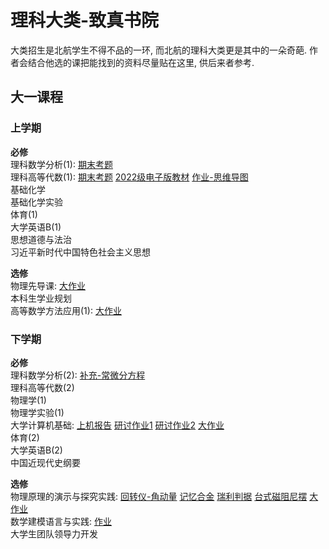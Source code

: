 # 理科大类-致真书院
大类招生是北航学生不得不品的一环, 而北航的理科大类更是其中的一朵奇葩. 
作者会结合他选的课把能找到的资料尽量贴在这里, 供后来者参考.

## 大一课程

### 上学期
**必修**<br>
理科数学分析(1): [期末考题](downloads/U1/2022-2023学年理科数分(1)期末考题.pdf)<br>
理科高等代数(1): [期末考题](downloads/U1/2022秋理科高代（1）期末试题A.pdf) [2022级电子版教材](downloads/U1/高等代数教材.pdf) [作业-思维导图](downloads/U1/高代思维导图.zip)<br>
基础化学<br>
基础化学实验<br>
体育(1)<br>
大学英语B(1)<br>
思想道德与法治<br>
习近平新时代中国特色社会主义思想

**选修**<br>
物理先导课: [大作业](downloads/U1/5-李梓瑞.zip)<br>
本科生学业规划<br>
高等数学方法应用(1): [大作业](downloads/U1/22377056-李梓瑞-几个重要积分的计算及其应用.pdf)

### 下学期
**必修**<br>
理科数学分析(2): [补充-常微分方程](downloads/U1/第17-补充-常微分.zip)<br>
理科高等代数(2)<br>
物理学(1)<br>
物理学实验(1)<br>
大学计算机基础: [上机报告](downloads/U1/2023年春季《大学计算机基础》实验报告%20李梓瑞%2022377056%20227713.zip) [研讨作业1](downloads/U1/227713_22377056_李梓瑞_第2章研讨作业.docx) [研讨作业2](downloads/U1/227713_22377056_李梓瑞_第4章研讨题.zip) [大作业](downloads/U1/大计基大作业.zip)<br>
体育(2)<br>
大学英语B(2)<br>
中国近现代史纲要

**选修**<br>
物理原理的演示与探究实践: [回转仪-角动量](downloads/U1/22377056-李梓瑞-回转仪_角动量演示实验.zip) [记忆合金](downloads/U1/22377056-李梓瑞-记忆合金.zip) [瑞利判据](downloads/U1/22377056-李梓瑞-瑞利判据.zip) [台式磁阻尼摆](downloads/U1/22377056-李梓瑞-台式磁阻尼摆.zip) [大作业](downloads/U1/22377056-李梓瑞-验证圆周运动.docx)<br>
数学建模语言与实践: [作业](downloads/U1/math%20program.zip)<br>
大学生团队领导力开发